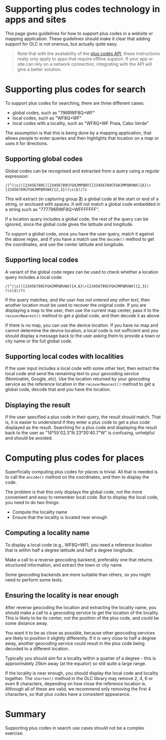 # Supporting plus codes technology in apps and sites

This page gives guidelines for how to support plus codes in a website or mapping application. These guidelines should make it clear that adding support for OLC is not onerous, but actually quite easy.

> Note that with the availability of the [plus codes API](https://github.com/google/open-location-code/tree/main/docs/wiki/Plus-code-API), these instructions really only apply to apps that require offline support. If your app or site can rely on a network connection, integrating with the API will give a better solution.

# Supporting plus codes for search

To support plus codes for searching, there are three different cases:
* global codes, such as "796RWF8Q+WF"
* local codes, such as "WF8Q+WF"
* local codes with a locality, such as "WF8Q+WF Praia, Cabo Verde"

The assumption is that this is being done by a mapping application, that allows people to enter queries and then highlights that location on a map or uses it for directions.

## Supporting global codes

Global codes can be recognised and extracted from a query using a regular expression:

    /(^|\s)([23456789C][23456789CFGHJMPQRV][23456789CFGHJMPQRVWX]{6}\+[23456789CFGHJMPQRVWX]{2,3})(\s|$)/?i

This will extract (in capturing group **2**) a global code at the start or end of a string, or enclosed with spaces. It will not match a global code embedded in a string such as "777796RWF8Q+WFFFFFFF". 

If a location query includes a global code, the rest of the query can be ignored, since the global code gives the latitude and longitude.

To support a global code, once you have the user query, match it against the above regex, and if you have a match use the `decode()` method to get the coordinates, and use the center latitude and longitude.

## Supporting local codes

A variant of the global code regex can be used to check whether a location query includes a local code:

    /(^|\s)([23456789CFGHJMPQRVWX]{4,6}\+[23456789CFGHJMPQRVWX]{2,3})(\s|$)/?i

If the query matches, *and the user has not entered any other text*, then another location must be used to recover the original code. If you are displaying a map to the user, then use the current map center, pass it to the `recoverNearest()` method to get a global code, and then decode it as above.

If there is no map, you can use the device location. If you have no map and cannot determine the device location, a local code is not sufficient and you should display a message back to the user asking them to provide a town or city name or the full global code.

## Supporting local codes with localities

If the user input includes a local code with some other text, then extract the local code and send the remaining text to your geocoding service (Nominatim, Google, etc). Use the location returned by your geocoding service as the reference location in the `recoverNearest()` method to get a global code, decode that and you have the location.

## Displaying the result

If the user specified a plus code in their query, the result should match. That is, it is easier to understand if they enter a plus code to get a plus code displayed as the result. Searching for a plus code and displaying the result back to the user as "14°55'02.3"N 23°30'40.7"W" is confusing, unhelpful and should be avoided.

# Computing plus codes for places

Superficially computing plus codes for places is trivial. All that is needed is to call the `encode()` method on the coordinates, and then to display the code.

The problem is that this only displays the global code, not the more convenient and easy to remember local code. But to display the local code, you need to do two things:

* Compute the locality name
* Ensure that the locality is located near enough

## Computing a locality name
To display a local code (e.g., WF8Q+WF), you need a reference location that is within half a degree latitude and half a degree longitude.

Make a call to a reverse geocoding backend, preferably one that returns structured information, and extract the town or city name.

Some geocoding backends are more suitable than others, so you might need to perform some tests.

## Ensuring the locality is near enough
After reverse geocoding the location and extracting the locality name, you should make a call to a geocoding service to get the location of the locality. This is likely to be its center, not the position of the plus code, and could be some distance away.

You want it to be as close as possible, because other geocoding services are likely to position it slightly differently. If it is very close to half a degree away, another geocoding service could result in the plus code being decoded to a different location.

Typically you should aim for a locality within a quarter of a degree - this is approximately 25km away (at the equator) so still quite a large range.

If the locality is near enough, you should display the local code and locality together. The `shorten()` method in the OLC library may remove 2, 4, 6 or even 8 characters, depending on how close the reference location is. Although all of these are valid, we recommend only removing the first 4 characters, so that plus codes have a consistent appearance.

# Summary
Supporting plus codes in search use cases should not be a complex exercise. 